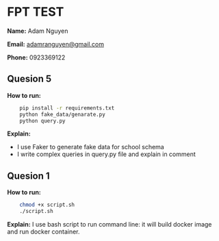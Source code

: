 # FPT TEST
**Name:** Adam Nguyen

**Email:** adamranguyen@gmail.com

**Phone:** 0923369122

## Quesion 5
**How to run:**
```bash
    pip install -r requirements.txt
    python fake_data/genarate.py
    python query.py
```

**Explain:**
- I use Faker to generate fake data for school schema
- I write complex queries in query.py file and explain in comment

## Quesion 1
**How to run:**
```bash
    chmod +x script.sh
    ./script.sh
```

**Explain:**
I use bash script to run command line:
it will build docker image and run docker container.